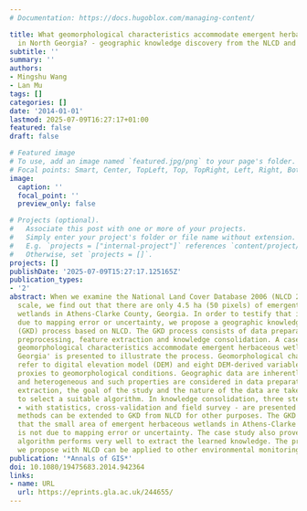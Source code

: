 ```yaml
---
# Documentation: https://docs.hugoblox.com/managing-content/

title: What geomorphological characteristics accommodate emergent herbaceous wetlands
  in North Georgia? - geographic knowledge discovery from the NLCD and DEM
subtitle: ''
summary: ''
authors:
- Mingshu Wang
- Lan Mu
tags: []
categories: []
date: '2014-01-01'
lastmod: 2025-07-09T16:27:17+01:00
featured: false
draft: false

# Featured image
# To use, add an image named `featured.jpg/png` to your page's folder.
# Focal points: Smart, Center, TopLeft, Top, TopRight, Left, Right, BottomLeft, Bottom, BottomRight.
image:
  caption: ''
  focal_point: ''
  preview_only: false

# Projects (optional).
#   Associate this post with one or more of your projects.
#   Simply enter your project's folder or file name without extension.
#   E.g. `projects = ["internal-project"]` references `content/project/deep-learning/index.md`.
#   Otherwise, set `projects = []`.
projects: []
publishDate: '2025-07-09T15:27:17.125165Z'
publication_types:
- '2'
abstract: When we examine the National Land Cover Database 2006 (NLCD 2006) in a small
  scale, we find out that there are only 4.5 ha (50 pixels) of emergent herbaceous
  wetlands in Athens-Clarke County, Georgia. In order to testify that it is not simply
  due to mapping error or uncertainty, we propose a geographic knowledge discovery
  (GKD) process based on NLCD. The GKD process consists of data preparation, data
  preprocessing, feature extraction and knowledge consolidation. A case study 'What
  geomorphological characteristics accommodate emergent herbaceous wetlands in North
  Georgia' is presented to illustrate the process. Geomorphological characteristics
  refer to digital elevation model (DEM) and eight DEM-derived variables, which are
  proxies to geomorphological conditions. Geographic data are inherently spatial dependent
  and heterogeneous and such properties are considered in data preparation. In feature
  extraction, the goal of the study and the nature of the data are taken into consideration
  to select a suitable algorithm. In knowledge consolidation, three steps of validation
  - with statistics, cross-validation and field survey - are presented. The proposed
  methods can be extended to GKD from NLCD for other purposes. The GKD results testify
  that the small area of emergent herbaceous wetlands in Athens-Clarke County, Georgia,
  is not due to mapping error or uncertainty. The case study also proves that See5
  algorithm performs very well to extract the learned knowledge. The procedure that
  we propose with NLCD can be applied to other environmental monitoring purpose.
publication: '*Annals of GIS*'
doi: 10.1080/19475683.2014.942364
links:
- name: URL
  url: https://eprints.gla.ac.uk/244655/
---
```

